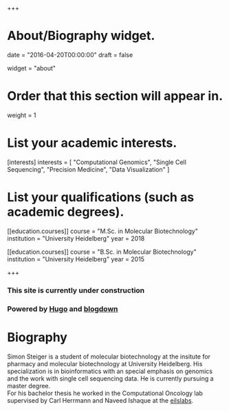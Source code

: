 +++
# About/Biography widget.

date = "2016-04-20T00:00:00"
draft = false

widget = "about"

# Order that this section will appear in.
weight = 1

# List your academic interests.
[interests]
  interests = [
	"Computational Genomics",
	"Single Cell Sequencing",
	"Precision Medicine",
	"Data Visualization"
  ]

# List your qualifications (such as academic degrees).
[[education.courses]]
  course = "M.Sc. in Molecular Biotechnology"
  institution = "University Heidelberg"
  year = 2018

[[education.courses]]
  course = "B.Sc. in Molecular Biotechnology"
  institution = "University Heidelberg"
  year = 2015

+++

### This site is currently under construction
### Powered by [Hugo][1] and [blogdown][2]

# Biography

Simon Steiger is a student of molecular biotechnology at the insitute for pharmacy and molecular biotechnology at University Heidelberg. His specialization is in bioinformatics with an special emphasis on genomics and the work with single cell sequencing data. He is currently pursuing a master degree.  
For his bachelor thesis he worked in the Computational Oncology lab supervised by Carl Herrmann and Naveed Ishaque at the [eilslabs][3]. 

[1]:	https://gohugo.io/
[2]:	https://github.com/rstudio/blogdown
[3]:	https://ibios.dkfz.de/tbi/computational-oncology